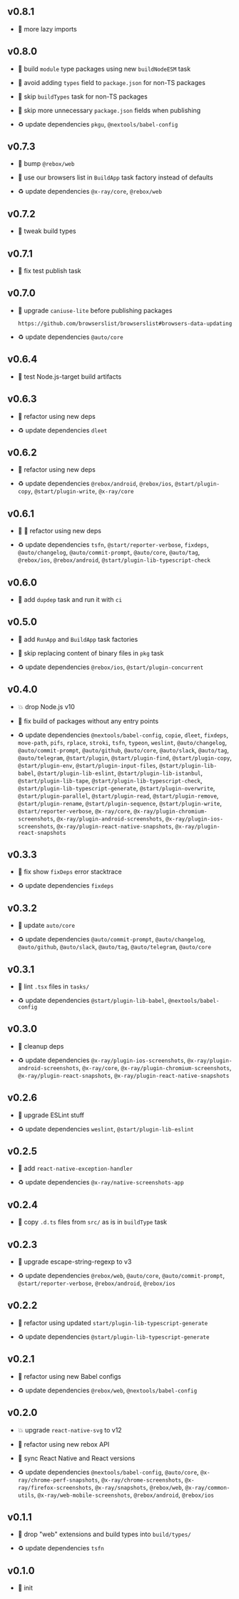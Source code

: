 ## v0.8.1

* 🐞 more lazy imports

## v0.8.0

* 🌱 build `module` type packages using new `buildNodeESM` task

* 🐞 avoid adding `types` field to `package.json` for non-TS packages

* 🐞 skip `buildTypes` task for non-TS packages

* 🐞 skip more unnecessary `package.json` fields when publishing

* ♻️ update dependencies `pkgu`, `@nextools/babel-config`

## v0.7.3

* 🐞 bump `@rebox/web`

* 🐞 use our browsers list in `BuildApp` task factory instead of defaults

* ♻️ update dependencies `@x-ray/core`, `@rebox/web`

## v0.7.2

* 🐞 tweak build types

## v0.7.1

* 🐞 fix test publish task

## v0.7.0

* 🌱 upgrade `caniuse-lite` before publishing packages

  ```
  https://github.com/browserslist/browserslist#browsers-data-updating
  ```

* ♻️ update dependencies `@auto/core`

## v0.6.4

* 🐞 test Node.js-target build artifacts

## v0.6.3

* 🐞 refactor using new deps

* ♻️ update dependencies `dleet`

## v0.6.2

* 🐞 refactor using new deps

* ♻️ update dependencies `@rebox/android`, `@rebox/ios`, `@start/plugin-copy`, `@start/plugin-write`, `@x-ray/core`

## v0.6.1

* 🐞 🐞 refactor using new deps

* ♻️ update dependencies `tsfn`, `@start/reporter-verbose`, `fixdeps`, `@auto/changelog`, `@auto/commit-prompt`, `@auto/core`, `@auto/tag`, `@rebox/ios`, `@rebox/android`, `@start/plugin-lib-typescript-check`

## v0.6.0

* 🌱 add `dupdep` task and run it with `ci`

## v0.5.0

* 🌱 add `RunApp` and `BuildApp` task factories

* 🐞 skip replacing content of binary files in `pkg` task

* ♻️ update dependencies `@rebox/ios`, `@start/plugin-concurrent`

## v0.4.0

* 💥 drop Node.js v10

* 🐞 fix build of packages without any entry points

* ♻️ update dependencies `@nextools/babel-config`, `copie`, `dleet`, `fixdeps`, `move-path`, `pifs`, `rplace`, `stroki`, `tsfn`, `typeon`, `weslint`, `@auto/changelog`, `@auto/commit-prompt`, `@auto/github`, `@auto/core`, `@auto/slack`, `@auto/tag`, `@auto/telegram`, `@start/plugin`, `@start/plugin-find`, `@start/plugin-copy`, `@start/plugin-env`, `@start/plugin-input-files`, `@start/plugin-lib-babel`, `@start/plugin-lib-eslint`, `@start/plugin-lib-istanbul`, `@start/plugin-lib-tape`, `@start/plugin-lib-typescript-check`, `@start/plugin-lib-typescript-generate`, `@start/plugin-overwrite`, `@start/plugin-parallel`, `@start/plugin-read`, `@start/plugin-remove`, `@start/plugin-rename`, `@start/plugin-sequence`, `@start/plugin-write`, `@start/reporter-verbose`, `@x-ray/core`, `@x-ray/plugin-chromium-screenshots`, `@x-ray/plugin-android-screenshots`, `@x-ray/plugin-ios-screenshots`, `@x-ray/plugin-react-native-snapshots`, `@x-ray/plugin-react-snapshots`

## v0.3.3

* 🐞 fix show `fixDeps` error stacktrace

* ♻️ update dependencies `fixdeps`

## v0.3.2

* 🐞 update `auto/core`

* ♻️ update dependencies `@auto/commit-prompt`, `@auto/changelog`, `@auto/github`, `@auto/slack`, `@auto/tag`, `@auto/telegram`, `@auto/core`

## v0.3.1

* 🐞 lint `.tsx` files in `tasks/`

* ♻️ update dependencies `@start/plugin-lib-babel`, `@nextools/babel-config`

## v0.3.0

* 🐞 cleanup deps

* ♻️ update dependencies `@x-ray/plugin-ios-screenshots`, `@x-ray/plugin-android-screenshots`, `@x-ray/core`, `@x-ray/plugin-chromium-screenshots`, `@x-ray/plugin-react-snapshots`, `@x-ray/plugin-react-native-snapshots`

## v0.2.6

* 🐞 upgrade ESLint stuff

* ♻️ update dependencies `weslint`, `@start/plugin-lib-eslint`

## v0.2.5

* 🐞 add `react-native-exception-handler`

* ♻️ update dependencies `@x-ray/native-screenshots-app`

## v0.2.4

* 🐞 copy `.d.ts` files from `src/` as is in `buildType` task

## v0.2.3

* 🐞 upgrade escape-string-regexp to v3

* ♻️ update dependencies `@rebox/web`, `@auto/core`, `@auto/commit-prompt`, `@start/reporter-verbose`, `@rebox/android`, `@rebox/ios`

## v0.2.2

* 🐞 refactor using updated `start/plugin-lib-typescript-generate`

* ♻️ update dependencies `@start/plugin-lib-typescript-generate`

## v0.2.1

* 🐞 refactor using new Babel configs

* ♻️ update dependencies `@rebox/web`, `@nextools/babel-config`

## v0.2.0

* 💥 upgrade `react-native-svg` to v12

* 🐞 refactor using new rebox API

* 🐞 sync React Native and React versions

* ♻️ update dependencies `@nextools/babel-config`, `@auto/core`, `@x-ray/chrome-perf-snapshots`, `@x-ray/chrome-screenshots`, `@x-ray/firefox-screenshots`, `@x-ray/snapshots`, `@rebox/web`, `@x-ray/common-utils`, `@x-ray/web-mobile-screenshots`, `@rebox/android`, `@rebox/ios`

## v0.1.1

* 🐞 drop "web" extensions and build types into `build/types/`

* ♻️ update dependencies `tsfn`

## v0.1.0

* 🐣 init
